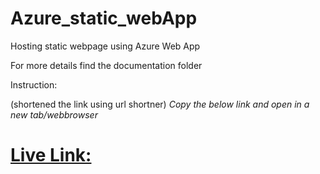 # Azure_static_webApp
Hosting static webpage using Azure Web App

For more details find the documentation folder

Instruction: 

(shortened the link using url shortner)
*Copy the below link and open in a new tab/webbrowser*

# [Live Link:](https://blue-forest-003efc010.5.azurestaticapps.net)
